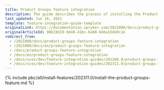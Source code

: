 ```yaml
---
title: Product Groups feature integration
description: The guide describes the process of installing the Product Group feature in your project.
last_updated: Jun 16, 2021
template: feature-integration-guide-template
originalLink: https://documentation.spryker.com/2021080/docs/product-groups-feature-integration
originalArticleId: 98619d19-9d48-41bc-be88-64ba15de9c2e
redirect_from:
  - /2021080/docs/product-groups-feature-integration
  - /2021080/docs/en/product-groups-feature-integration
  - /docs/product-groups-feature-integration
  - /docs/en/product-groups-feature-integration
  - /docs/scos/dev/feature-integration-guides/202200.0/product-groups-feature-integration.html
  - /docs/scos/dev/feature-integration-guides/202311.0/product-groups-feature-integration.html
---
```


{% include pbc/all/install-features/202311.0/install-the-product-groups-feature.md %} <!-- To edit, see /_includes/pbc/all/install-features/202311.0/install-the-product-groups-feature.md -->
